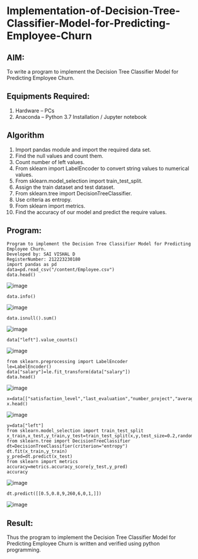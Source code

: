 # Implementation-of-Decision-Tree-Classifier-Model-for-Predicting-Employee-Churn

## AIM:
To write a program to implement the Decision Tree Classifier Model for Predicting Employee Churn.

## Equipments Required:
1. Hardware – PCs
2. Anaconda – Python 3.7 Installation / Jupyter notebook

## Algorithm
1. Import pandas module and import the required data set.
2. Find the null values and count them.
3. Count number of left values.
4. From sklearn import LabelEncoder to convert string values to numerical values.
5. From sklearn.model_selection import train_test_split.
6. Assign the train dataset and test dataset.
7. From sklearn.tree import DecisionTreeClassifier.
8. Use criteria as entropy.
9. From sklearn import metrics.
10. Find the accuracy of our model and predict the require values.

## Program:
```
Program to implement the Decision Tree Classifier Model for Predicting Employee Churn.
Developed by: SAI VISHAL D
RegisterNumber: 212223230180
import pandas as pd
data=pd.read_csv("/content/Employee.csv")
data.head()
```
![image](https://github.com/user-attachments/assets/5425cf68-ea55-44b6-9871-61a8a8b45332)
```
data.info()
```
![image](https://github.com/user-attachments/assets/ee56f76c-4492-4da6-b684-ff7431afd1f2)
```
data.isnull().sum()
```
![image](https://github.com/user-attachments/assets/11e9589c-30ac-4792-9eaf-fd7fac333d5e)
```
data["left"].value_counts()
```
![image](https://github.com/user-attachments/assets/6c44a146-e641-493b-89fd-38291bd6dd59)
```
from sklearn.preprocessing import LabelEncoder
le=LabelEncoder()
data["salary"]=le.fit_transform(data["salary"])
data.head()
```
![image](https://github.com/user-attachments/assets/c2c01323-6fd5-445f-968b-ea8fdb43dc73)

```
x=data[["satisfaction_level","last_evaluation","number_project","average_montly_hours","Work_accident","promotion_last_5years","salary"]]
x.head()
```
![image](https://github.com/user-attachments/assets/f3b8278f-22e3-4c5c-bf6c-b2a6285d7667)

```
y=data["left"]
from sklearn.model_selection import train_test_split
x_train,x_test,y_train,y_test=train_test_split(x,y,test_size=0.2,random_state=1)
from sklearn.tree import DecisionTreeClassifier
dt=DecisionTreeClassifier(criterion="entropy")
dt.fit(x_train,y_train)
y_pred=dt.predict(x_test)
from sklearn import metrics
accuracy=metrics.accuracy_score(y_test,y_pred)
accuracy
```
![image](https://github.com/user-attachments/assets/86140f94-3708-4d40-825f-e581396d1bbb)

```
dt.predict([[0.5,0.8,9,260,6,0,1,]])
```
![image](https://github.com/user-attachments/assets/a61a7ff0-7f70-4698-96a0-a44d6cd63c00)

## Result:
Thus the program to implement the  Decision Tree Classifier Model for Predicting Employee Churn is written and verified using python programming.
